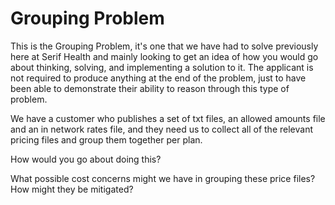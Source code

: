 # Grouping Problem

This is the Grouping Problem, it's one that we have had to solve previously here at Serif Health and mainly looking to get an idea of how you would go about thinking, solving, and implementing a solution to it. The applicant is not required to produce anything at the end of the problem, just to have been able to demonstrate their ability to reason through this type of problem.

We have a customer who publishes a set of txt files, an allowed amounts file and an in network rates file, and they need us to collect all of the relevant pricing files and group them together per plan. 

How would you go about doing this?

What possible cost concerns might we have in grouping these price files? How might they be mitigated?